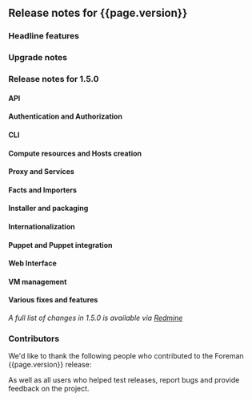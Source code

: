 ## Release notes for {{page.version}}

### Headline features

### Upgrade notes

### Release notes for 1.5.0

#### API

#### Authentication and Authorization

#### CLI

#### Compute resources and Hosts creation

#### Proxy and Services

#### Facts and Importers

#### Installer and packaging

#### Internationalization

#### Puppet and Puppet integration

#### Web Interface

#### VM management

#### Various fixes and features

*A full list of changes in 1.5.0 is available via [Redmine](http://projects.theforeman.org/rb/release/4)*

### Contributors

We'd like to thank the following people who contributed to the Foreman {{page.version}} release:


As well as all users who helped test releases, report bugs and provide feedback on the project.


